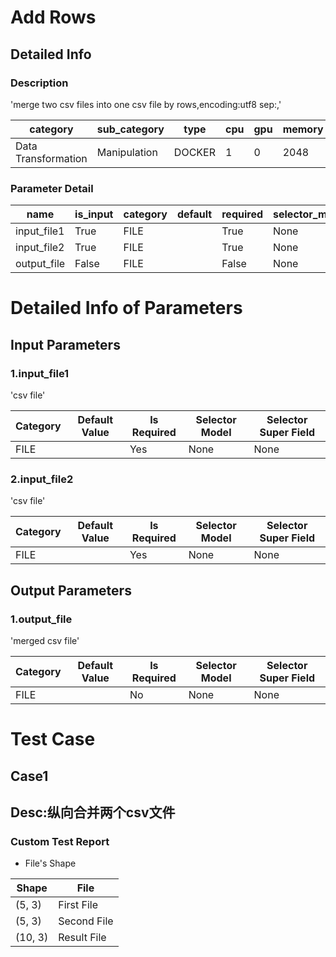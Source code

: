 # Add Rows
## Detailed Info
### Description
'merge two csv files into one csv file by rows,encoding:utf8  sep:,'


| category | sub_category | type | cpu | gpu | memory | pipe_status |
| --- | --- | --- | --- | --- | --- | --- |
| Data Transformation | Manipulation | DOCKER | 1 | 0 | 2048 | allow |


### Parameter Detail

| name | is_input | category | default | required | selector_model |
| --- | --- | --- | --- | --- | --- |
| input_file1 | True | FILE |  | True | None |
| input_file2 | True | FILE |  | True | None |
| output_file | False | FILE |  | False | None |


# Detailed Info of Parameters
## Input Parameters
### 1.input_file1
'csv file'


| Category | Default Value | Is Required | Selector Model | Selector Super Field |
| --- | --- | --- | --- | --- |
| FILE |  | Yes | None | None |


### 2.input_file2
'csv file'


| Category | Default Value | Is Required | Selector Model | Selector Super Field |
| --- | --- | --- | --- | --- |
| FILE |  | Yes | None | None |


## Output Parameters
### 1.output_file
'merged csv file'


| Category | Default Value | Is Required | Selector Model | Selector Super Field |
| --- | --- | --- | --- | --- |
| FILE |  | No | None | None |



# Test Case
## Case1
## Desc:纵向合并两个csv文件
### Custom Test Report
+ File's Shape


| Shape | File |
| --- | --- |
| (5, 3) | First File |
| (5, 3) | Second File |
| (10, 3) | Result File |


